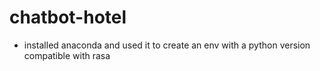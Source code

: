 # chatbot-hotel

- installed anaconda and used it to create an env with a python version compatible with rasa
